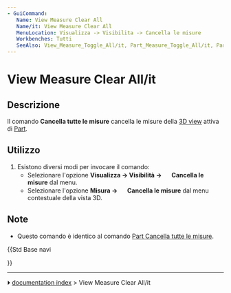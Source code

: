 ```yaml
---
- GuiCommand:
   Name: View Measure Clear All
   Name/it: View Measure Clear All
   MenuLocation: Visualizza -> Visibilita -> Cancella le misure
   Workbenches: Tutti
   SeeAlso: View_Measure_Toggle_All/it, Part_Measure_Toggle_All/it, Part_Measure_Clear_All/it
---
```


# View Measure Clear All/it



## Descrizione

Il comando **Cancella tutte le misure** cancella le misure della [3D view](3D_view/it.md) attiva di [Part](Part_Workbench/it.md).



## Utilizzo

1.  Esistono diversi modi per invocare il comando:
    -   Selezionare l\'opzione **Visualizza → Visibilità → <img src="images/View_Measure_Clear_All.svg" width=16px> Cancella le misure** dal menu.
    -   Selezionare l\'opzione **Misura → <img src="images/View_Measure_Clear_All.svg" width=16px> Cancella le misure** dal menu contestuale della vista 3D.



## Note

-   Questo comando è identico al comando [Part Cancella tutte le misure](Part_Measure_Clear_All/it.md).





{{Std Base navi

}}



---
⏵ [documentation index](../README.md) > View Measure Clear All/it
